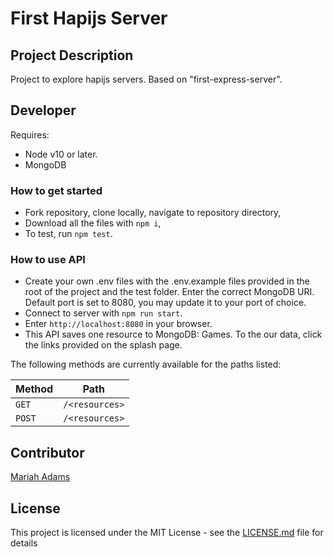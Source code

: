 # First Hapijs Server

## Project Description
Project to explore hapijs servers. Based on "first-express-server".

## Developer
Requires:
* Node v10 or later.
* MongoDB

### How to get started
* Fork repository, clone locally, navigate to repository directory,
* Download all the files with `npm i`,
* To test, run `npm test`. 

### How to use API
* Create your own .env files with the .env.example files provided in the root of the project and the test folder. Enter the correct MongoDB URI. Default port is set to 8080, you may update it to your port of choice.
* Connect to server with `npm run start`.
* Enter `http://localhost:8080` in your browser.
* This API saves one resource to MongoDB: Games. To the our data, click the links provided on the splash page.

The following methods are currently available for the paths listed:

Method | Path
---|---
`GET` |     `/<resources>`
`POST` |    `/<resources>`

## Contributor
[Mariah Adams](https://github.com/MariahAdams)

## License
This project is licensed under the MIT License - see the [LICENSE.md](LICENSE.md) file for details

